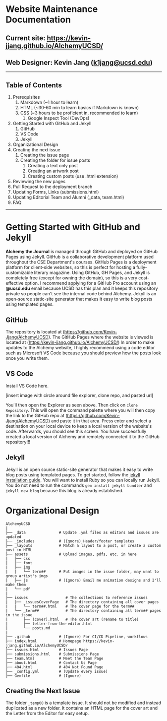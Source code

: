 # Website Maintenance Documentation
## Current site: https://kevin-jjang.github.io/AlchemyUCSD/
## Web Designer: Kevin Jang (k1jang@ucsd.edu)

---
## Table of Contents
1. Prerequisites
   1. Markdown (~1 hour to learn)
   2. HTML (~30-60 min to learn basics if Markdown is known)
   3. CSS (~3 hours to be proficient in, recommended to learn)
      1. Google Inspect Tool (DevOps) 
2. Getting Started with GitHub and Jekyll
   1. GitHub
   2. VS Code
   3. Jekyll
3. Organizational Design
4. Creating the next issue
   1. Creating the issue page
   2. Creating the folder for issue posts
      1. Creating a text only post
      2. Creating an artwork post
      3. Creating custom posts (use .html extension)
5. Reviewing the new pages
6. Pull Request to the deployment branch
7. Updating Forms, Links (submissions.html)
8. Updating Editorial Team and Alumni (_data, team.html)
9. FAQ
---
# Getting Started with GitHub and Jekyll
**Alchemy the Journal** is managed through GitHub and deployed on GitHub Pages using Jekyll. GitHub is a collaborative development platform used throughout the CSE Department's courses. GitHub Pages is a deployment platform for client-side websites, so this is perfect for hosting a fully-customizable literary magazine. Using GitHub, GH Pages, and Jekyll is completely free (except for owning the domain), so this is a very cost-effective option. I recommend applying for a GitHub Pro account using an **@ucsd.edu** email because UCSD has this plan and it keeps this repository private so people can't see the internal code behind Alchemy. Jekyll is an open-source static-site generator that makes it easy to write blog posts using templated pages.

## GitHub
The repository is located at (https://github.com/Kevin-Jjang/AlchemyUCSD). The GitHub Pages where the website is viewed is located at (https://kevin-jjang.github.io/AlchemyUCSD/) In order to make updates to the Alchemy website, I highly recommend using a code editor such as Microsoft VS Code because you should preview how the posts look once you write them. 

## VS Code

Install VS Code here. 

[insert image with circle around file explorer, clone repo, and pasted url]

You'll then open the Explorer as seen above. Then click on `Clone Repository`. This will open the command palette where you will then copy the link to the GitHub repo at (https://github.com/Kevin-Jjang/AlchemyUCSD) and paste it in that area. Press enter and select a destination on your local device to keep a local version of the website's code. Afterwards, you should see this screen. You have successfully created a local version of Alchemy and remotely connected it to the GitHub repository!!! 

## Jekyll 
Jekyll is an open source static-site generator that makes it easy to write blog posts using templated pages. To get started, follow the [jekyll installation guide](https://jekyllrb.com/docs/installation/). You will want to install Ruby so you can locally run Jekyll. You do not need to run the commands ```gem install jekyll bundler``` and ``` jekyll new blog``` because this blog is already established.

# Organizational Design

```
AlchemyUCSD
| 
├── _data               # Update .yml files as editors and issues are updated
├── _includes           # (Ignore) Header/footer templates
├── _layouts            # Match a layout to a post, or create a custom post in HTML
├── assets              # Upload images, pdfs, etc. in here
|   ├── css
|   ├── font
|   ├── img 
|   |   └── term##      # Put images in the issue folder, may want to group artist's imgs
|   ├── js              # (Ignore) Email me animation designs and I'll make them
|   └── pdf
|
├── issues                 # The collections to reference issues
|   ├── _issuesCoverPage   # The directory containing all cover pages
|   |   └── term##.html    # The cover page for the term##
|   └── _term##            # The directory containing all term## pages in the issue
|       ├── (cover).html   # The cover art (rename to title)         
|       ├── letter-from-the-editor.html
|       └── posts.md
|
├── .github             # (Ignore) For CI/CD Pipeline, workflows
├── index.html          # Homepage https://kevin-jjang.github.io/AlchemyUCSD/
├── issues.html         # Issues Page
├── submissions.html    # Submissions Page
├── team.html           # Meet the Team Page
├── about.html          # Contact Us Page
├── 404.html            # 404 Not Found Page
├── _config.yml         # (Update every issue)
├── Gemfile             # (Ignore)
```
## Creating the Next Issue
The folder `_temp00` is a template issue. It should not be modified and instead duplicated as a new folder. It contains an HTML page for the cover art and the Letter from the Editor for easy setup.